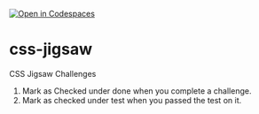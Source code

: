 [![Open in Codespaces](https://classroom.github.com/assets/launch-codespace-2972f46106e565e64193e422d61a12cf1da4916b45550586e14ef0a7c637dd04.svg)](https://classroom.github.com/open-in-codespaces?assignment_repo_id=17238972)
# css-jigsaw
CSS Jigsaw Challenges
1. Mark as Checked under done when you complete a challenge. 
1. Mark as checked under test when you passed the test on it. 
